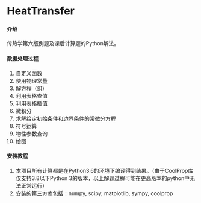 # HeatTransfer

#### 介绍
传热学第六版例题及课后计算题的Python解法。

#### 数据处理过程
1. 自定义函数
2. 使用物理常量
3. 解方程（组）
4. 利用表格查值
5. 利用表格插值
6. 微积分
7. 求解给定初始条件和边界条件的常微分方程
8. 符号运算
9. 物性参数查询
10. 绘图


#### 安装教程

1.  本项目所有计算都是在Python3.6的环境下编译得到结果。（由于CoolProp库仅支持3.8以下Python 3的版本，以上解题过程可能在更高版本的python中无法正常运行）
2.  安装的第三方库包括：numpy, scipy, matplotlib, sympy, coolprop
